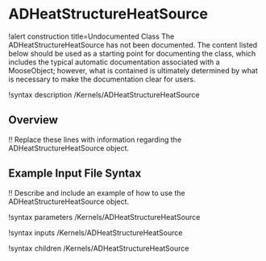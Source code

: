 # ADHeatStructureHeatSource

!alert construction title=Undocumented Class
The ADHeatStructureHeatSource has not been documented. The content listed below should be used as a starting point for
documenting the class, which includes the typical automatic documentation associated with a
MooseObject; however, what is contained is ultimately determined by what is necessary to make the
documentation clear for users.

!syntax description /Kernels/ADHeatStructureHeatSource

## Overview

!! Replace these lines with information regarding the ADHeatStructureHeatSource object.

## Example Input File Syntax

!! Describe and include an example of how to use the ADHeatStructureHeatSource object.

!syntax parameters /Kernels/ADHeatStructureHeatSource

!syntax inputs /Kernels/ADHeatStructureHeatSource

!syntax children /Kernels/ADHeatStructureHeatSource
